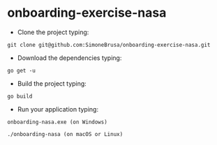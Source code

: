 # onboarding-exercise-nasa

- Clone the project typing: 

`git clone git@github.com:SimoneBrusa/onboarding-exercise-nasa.git`

- Download the dependencies typing:

`go get -u`

- Build the project typing:

`go build`

- Run your application typing:

`onboarding-nasa.exe (on Windows)`

`./onboarding-nasa (on macOS or Linux)`
